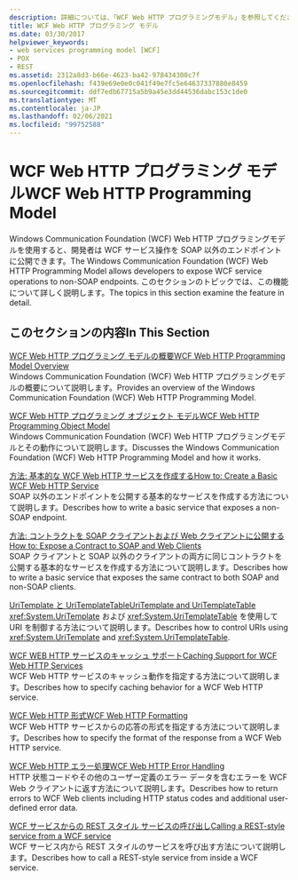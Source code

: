 ```yaml
---
description: 詳細については、「WCF Web HTTP プログラミングモデル」を参照してください。
title: WCF Web HTTP プログラミング モデル
ms.date: 03/30/2017
helpviewer_keywords:
- web services programming model [WCF]
- POX
- REST
ms.assetid: 2312a8d3-b66e-4623-ba42-978434300c7f
ms.openlocfilehash: f439e69e0e0c041f49e7fc5e64637337880e8459
ms.sourcegitcommit: ddf7edb67715a5b9a45e3dd44536dabc153c1de0
ms.translationtype: MT
ms.contentlocale: ja-JP
ms.lasthandoff: 02/06/2021
ms.locfileid: "99752588"
---
```

# <a name="wcf-web-http-programming-model"></a><span data-ttu-id="06d47-103">WCF Web HTTP プログラミング モデル</span><span class="sxs-lookup"><span data-stu-id="06d47-103">WCF Web HTTP Programming Model</span></span>

<span data-ttu-id="06d47-104">Windows Communication Foundation (WCF) Web HTTP プログラミングモデルを使用すると、開発者は WCF サービス操作を SOAP 以外のエンドポイントに公開できます。</span><span class="sxs-lookup"><span data-stu-id="06d47-104">The Windows Communication Foundation (WCF) Web HTTP Programming Model allows developers to expose WCF service operations to non-SOAP endpoints.</span></span> <span data-ttu-id="06d47-105">このセクションのトピックでは、この機能について詳しく説明します。</span><span class="sxs-lookup"><span data-stu-id="06d47-105">The topics in this section examine the feature in detail.</span></span>  
  
## <a name="in-this-section"></a><span data-ttu-id="06d47-106">このセクションの内容</span><span class="sxs-lookup"><span data-stu-id="06d47-106">In This Section</span></span>  

 [<span data-ttu-id="06d47-107">WCF Web HTTP プログラミング モデルの概要</span><span class="sxs-lookup"><span data-stu-id="06d47-107">WCF Web HTTP Programming Model Overview</span></span>](wcf-web-http-programming-model-overview.md)  
 <span data-ttu-id="06d47-108">Windows Communication Foundation (WCF) Web HTTP プログラミングモデルの概要について説明します。</span><span class="sxs-lookup"><span data-stu-id="06d47-108">Provides an overview of the Windows Communication Foundation (WCF) Web HTTP Programming Model.</span></span>  
  
 [<span data-ttu-id="06d47-109">WCF Web HTTP プログラミング オブジェクト モデル</span><span class="sxs-lookup"><span data-stu-id="06d47-109">WCF Web HTTP Programming Object Model</span></span>](wcf-web-http-programming-object-model.md)  
 <span data-ttu-id="06d47-110">Windows Communication Foundation (WCF) Web HTTP プログラミングモデルとその動作について説明します。</span><span class="sxs-lookup"><span data-stu-id="06d47-110">Discusses the Windows Communication Foundation (WCF) Web HTTP Programming Model and how it works.</span></span>  
  
 [<span data-ttu-id="06d47-111">方法: 基本的な WCF Web HTTP サービスを作成する</span><span class="sxs-lookup"><span data-stu-id="06d47-111">How to: Create a Basic WCF Web HTTP Service</span></span>](how-to-create-a-basic-wcf-web-http-service.md)  
 <span data-ttu-id="06d47-112">SOAP 以外のエンドポイントを公開する基本的なサービスを作成する方法について説明します。</span><span class="sxs-lookup"><span data-stu-id="06d47-112">Describes how to write a basic service that exposes a non-SOAP endpoint.</span></span>  
  
 [<span data-ttu-id="06d47-113">方法: コントラクトを SOAP クライアントおよび Web クライアントに公開する</span><span class="sxs-lookup"><span data-stu-id="06d47-113">How to: Expose a Contract to SOAP and Web Clients</span></span>](how-to-expose-a-contract-to-soap-and-web-clients.md)  
 <span data-ttu-id="06d47-114">SOAP クライアントと SOAP 以外のクライアントの両方に同じコントラクトを公開する基本的なサービスを作成する方法について説明します。</span><span class="sxs-lookup"><span data-stu-id="06d47-114">Describes how to write a basic service that exposes the same contract to both SOAP and non-SOAP clients.</span></span>  
  
 [<span data-ttu-id="06d47-115">UriTemplate と UriTemplateTable</span><span class="sxs-lookup"><span data-stu-id="06d47-115">UriTemplate and UriTemplateTable</span></span>](uritemplate-and-uritemplatetable.md)  
 <span data-ttu-id="06d47-116"><xref:System.UriTemplate> および <xref:System.UriTemplateTable> を使用して URI を制御する方法について説明します。</span><span class="sxs-lookup"><span data-stu-id="06d47-116">Describes how to control URIs using <xref:System.UriTemplate> and <xref:System.UriTemplateTable>.</span></span>  
  
 [<span data-ttu-id="06d47-117">WCF WEB HTTP サービスのキャッシュ サポート</span><span class="sxs-lookup"><span data-stu-id="06d47-117">Caching Support for WCF Web HTTP Services</span></span>](caching-support-for-wcf-web-http-services.md)  
 <span data-ttu-id="06d47-118">WCF Web HTTP サービスのキャッシュ動作を指定する方法について説明します。</span><span class="sxs-lookup"><span data-stu-id="06d47-118">Describes how to specify caching behavior for a WCF Web HTTP service.</span></span>  
  
 [<span data-ttu-id="06d47-119">WCF Web HTTP 形式</span><span class="sxs-lookup"><span data-stu-id="06d47-119">WCF Web HTTP Formatting</span></span>](wcf-web-http-formatting.md)  
 <span data-ttu-id="06d47-120">WCF Web HTTP サービスからの応答の形式を指定する方法について説明します。</span><span class="sxs-lookup"><span data-stu-id="06d47-120">Describes how to specify the format of the response from a WCF Web HTTP service.</span></span>  
  
 [<span data-ttu-id="06d47-121">WCF Web HTTP エラー処理</span><span class="sxs-lookup"><span data-stu-id="06d47-121">WCF Web HTTP Error Handling</span></span>](wcf-web-http-error-handling.md)  
 <span data-ttu-id="06d47-122">HTTP 状態コードやその他のユーザー定義のエラー データを含むエラーを WCF Web クライアントに返す方法について説明します。</span><span class="sxs-lookup"><span data-stu-id="06d47-122">Describes how to return errors to WCF Web clients including HTTP status codes and additional user-defined error data.</span></span>  
  
 [<span data-ttu-id="06d47-123">WCF サービスからの REST スタイル サービスの呼び出し</span><span class="sxs-lookup"><span data-stu-id="06d47-123">Calling a REST-style service from a WCF service</span></span>](calling-a-rest-style-service-from-a-wcf-service.md)  
 <span data-ttu-id="06d47-124">WCF サービス内から REST スタイルのサービスを呼び出す方法について説明します。</span><span class="sxs-lookup"><span data-stu-id="06d47-124">Describes how to call a REST-style service from inside a WCF service.</span></span>
